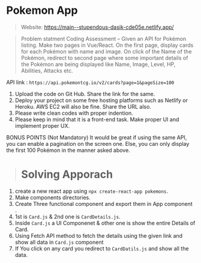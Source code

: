  # Pokemon App
 > Website: https://main--stupendous-dasik-cde05e.netlify.app/

 > Problem statment
 Coding Assessment –
Given an API for Pokémon listing. Make two pages in Vue/React. On the first page, display cards for each Pokémon with name and image. On click of the Name of the Pokémon, redirect to second page where some important details of the Pokémon are being displayed like Name, Image, Level, HP, Abilities, Attacks etc.

API link : `https://api.pokemontcg.io/v2/cards?page=1&pageSize=100`
1. Upload the code on Git Hub. Share the link for the same.
2. Deploy your project on some free hosting platforms such as Netlify or Heroku. AWS EC2 will also be fine. Share the URL also.
3. Please write clean codes with proper indention.
4. Please keep in mind that it is a front-end task. Make proper UI and implement proper UX.

BONUS POINTS (Not Mandatory)
It would be great if using the same API, you can enable a pagination on the screen one. Else, you can only display the first 100 Pokémon in the manner asked above.

> # Solving Apporach 

1. create a new react app using `npx create-react-app pokemons`.
2. Make components directories.
3. Create Three functional component and export them in App component .
4. 1st is `Card.js` &  2nd one is `CardDetails.js`.
5. Inside `Card.js` a UI Componenet & other one is show the entire Details of Card.
6. Using Fetch API method to fetch the details using the given link and show all data in `Card.js` component
7. If You click on any card you redirect to `CardDatils.js` and show all the data.

